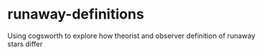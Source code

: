 # runaway-definitions
Using cogsworth to explore how theorist and observer definition of runaway stars differ
